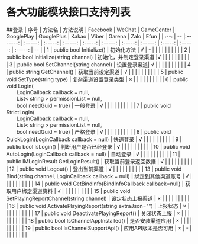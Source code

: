 # 各大功能模块接口支持列表

##登录
| 序号 | 方法名 | 方法说明 | Facebook | WeChat | GameCenter | GooglePlay | GooglePlus | Kakao | Viber | Garena | Zalo | Efun |
| :--: | -- |:-------: | :-----: |  :-----: |  :-----: |  :-----: |  :-----: |  :-----: |  :-----: | :-----: |  :-----: |  :-----: |  -- |
| 1 | public bool Initialize() | 初始化方法 | √ | - | | | | | | | | |
| 2 | public bool Initialize(string channel) | 初始化，并制定登录渠道 |√ | |  | | | | | | |
| 3 | public bool SetChannel(string channel) | 设置登录渠道| √ | |  | | | | | | |
| 4 | public string GetChannel() | 获取当前设定渠道 | √ | |  | | | | | | |
| 5 | public void SetType(string type) | 复杂渠道设置登录类型 | × | |  | | | | | | |
| 6 | public void Login( <br>&emsp;&emsp;LoginCallback callback = null,<br> &emsp;&emsp;List< string > permissionList = null,<br>&emsp;&emsp;bool needGuid = true) | 一般登录 | √ | |  | | | | | | |
| 7 | public void StrictLogin( <br>&emsp;&emsp;LoginCallback callback = null,<br> &emsp;&emsp;List< string > permissionList = null,<br>&emsp;&emsp;bool needGuid = true) | 严格登录 | √ | |  | | | | | | |
| 8 | public void QuickLogin(LoginCallback callback = null) | 快速登录 | √ | |  | | | | | | |
| 9 | public bool IsLogin() | 判断用户是否已经登录 | √ | |  | | | | | | |
| 10 | public void AutoLogin(LoginCallback callback = null) | 自动登录 | √ | |  | | | | | | |
| 11 | public IMLoginResult GetLoginResult() | 获取当前登录返回数据 | √ | |  | | | | | | |
| 12 | public void Logout() | 登出当前渠道 | √ | |  | | | | | | |
| 13 | public void Bind(string channel, LoginCallback callback = null) | 绑定到其他渠道账号 | √ | |  | | | | | | |
| 14 | public void GetBindInfo(BindInfoCallback callback=null) | 获取用户绑定渠道资料 | √ | |  | | | | | | |
| 15 | public void SetPlayingReportChannel(string channel) | 设定状态上报渠道 | × | |  | | | | | | |
| 16 | public void ActivatePlayingReport(string extraJson="") | 上报状态 | × | | | | | | | | |
| 17 | public void DeactivatePlayingReport() | 关闭状态上报 | × | |  | | | | | | |
| 18 | public bool IsChannelAppInstalled() | 是否安装渠道应用 | × | |  | | | | | | |
| 19 | public bool IsChannelSupportApi() | 应用API版本是否可用 | × | - |  | | | | | | |

